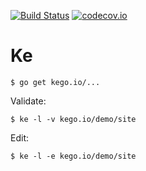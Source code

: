 [![Build Status](https://travis-ci.org/kego/ke.svg?branch=master)](https://travis-ci.org/kego/ke?branch=master)
[![codecov.io](https://codecov.io/github/kego/ke/coverage.svg?branch=master)](https://codecov.io/github/kego/ke/branch/master)

Ke
==

	$ go get kego.io/...

Validate:

	$ ke -l -v kego.io/demo/site

Edit:

	$ ke -l -e kego.io/demo/site
	

